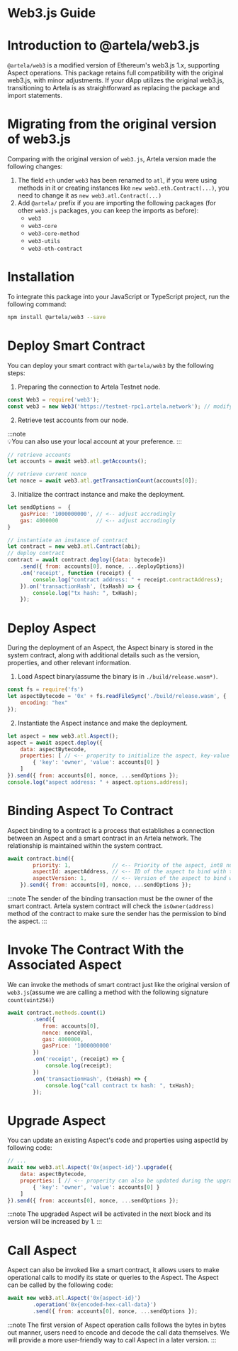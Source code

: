# Web3.js Guide

# Introduction to @artela/web3.js

`@artela/web3` is a modified version of Ethereum's web3.js 1.x, supporting Aspect operations. This package retains full compatibility with the original web3.js, with minor adjustments. If your dApp utilizes the original web3.js, transitioning to Artela is as straightforward as replacing the package and import statements.

# Migrating from the original version of web3.js

Comparing with the original version of `web3.js`, Artela version made the following changes:

1. The field `eth` under `web3` has been renamed to `atl`, if you were using methods in it or creating instances like `new web3.eth.Contract(...)`, you need to change it as `new web3.atl.Contract(...)`
2. Add `@artela/` prefix if you are importing the following packages (for other `web3.js` packages, you can keep the imports as before):
   - `web3`
   - `web3-core`
   - `web3-core-method`
   - `web3-utils`
   - `web3-eth-contract`

# Installation

To integrate this package into your JavaScript or TypeScript project, run the following command:

```bash
npm install @artela/web3 --save
```

# Deploy Smart Contract

You can deploy your smart contract with `@artela/web3` by the following steps:

1. Preparing the connection to Artela Testnet node.

```jsx
const Web3 = require('web3');
const web3 = new Web3('https://testnet-rpc1.artela.network'); // modify it according to your own requirements.
```

2. Retrieve test accounts from our node. 

:::note    
💡You can also use your local account at your preference.
:::

```jsx
// retrieve accounts
let accounts = await web3.atl.getAccounts();

// retrieve current nonce
let nonce = await web3.atl.getTransactionCount(accounts[0]);
```

3. Initialize the contract instance and make the deployment.

```jsx
let sendOptions =  {
    gasPrice: '1000000000', // <-- adjust accrodingly
    gas: 4000000            // <-- adjust accrodingly
}

// instantiate an instance of contract
let contract = new web3.atl.Contract(abi);
// deploy contract
contract = await contract.deploy({data: bytecode})
    .send({ from: accounts[0], nonce, ...deployOptions})
    .on('receipt', function (receipt) {
        console.log("contract address: " + receipt.contractAddress);
    }).on('transactionHash', (txHash) => {
        console.log("tx hash: ", txHash);
    });
```

# Deploy Aspect

During the deployment of an Aspect, the Aspect binary is stored in the system contract, along with additional details such as the version, properties, and other relevant information.

1. Load Aspect binary(assume the binary is in `./build/release.wasm*)`.

```jsx
const fs = require('fs')
let aspectBytecode = '0x' + fs.readFileSync('./build/release.wasm', {
    encoding: "hex"
});
```

2. Instantiate the Aspect instance and make the deployment.

```jsx
let aspect = new web3.atl.Aspect();
aspect = await aspect.deploy({
    data: aspectBytecode,
    properties: [ // <-- properity to initialize the aspect, key-value pairs
        { 'key': 'owner', 'value': accounts[0] }
    ]
}).send({ from: accounts[0], nonce, ...sendOptions });
console.log("aspect address: " + aspect.options.address);
```

# Binding Aspect To Contract

Aspect binding to a contract is a process that establishes a connection between an Aspect and a smart contract in an Artela network. The relationship is maintained within the system contract.

```jsx
await contract.bind({
        priority: 1,             // <-- Priority of the aspect, int8 number, smaller number has higher priority. Aspect with higher priority will be executed first.
        aspectId: aspectAddress, // <-- ID of the aspect to bind with the contract
        aspectVersion: 1,        // <-- Version of the aspect to bind with the contract
    }).send({ from: accounts[0], nonce, ...sendOptions });
```

:::note
The sender of the binding transaction must be the owner of the smart contract. Artela system contract will check the `isOwner(address)` method of the contract to make sure the sender has the permission to bind the aspect.
:::

# Invoke The Contract With the Associated Aspect

We can invoke the methods of smart contract just like the original version of `web3.js`(assume we are calling a method with the following signature `count(uint256)`)

```jsx
await contract.methods.count(1)
        .send({ 
           from: accounts[0], 
           nonce: nonceVal, 
           gas: 4000000, 
           gasPrice: '1000000000' 
        })
        .on('receipt', (receipt) => {
            console.log(receipt);
        })
        .on('transactionHash', (txHash) => {
            console.log("call contract tx hash: ", txHash);
        });
```

# Upgrade Aspect

You can update an existing Aspect's code and properties using aspectId by following code:

```jsx
// ...
await new web3.atl.Aspect('0x{aspect-id}').upgrade({
    data: aspectBytecode,
    properties: [ // <-- properity can also be updated during the upgrade
        { 'key': 'owner', 'value': accounts[0] }
    ]
}).send({ from: accounts[0], nonce, ...sendOptions });
```

:::note
The upgraded Aspect will be activated in the next block and its version will be increased by 1.
:::

# Call Aspect

Aspect can also be invoked like a smart contract, it allows users to make operational calls to modify its state or queries to the Aspect. The Aspect can be called by the following code:

```jsx
await new web3.atl.Aspect('0x{aspect-id}')
        .operation('0x{encoded-hex-call-data}')
        .send({ from: accounts[0], nonce, ...sendOptions });
```

:::note
The first version of Aspect operation calls follows the bytes in bytes out manner, users need to encode and decode the call data themselves. We will provide a more user-friendly way to call Aspect in a later version.
:::
